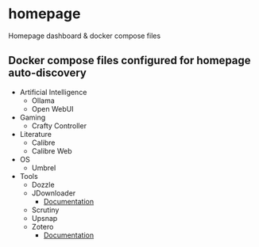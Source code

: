 # homepage
Homepage dashboard &amp; docker compose files

## Docker compose files configured for homepage auto-discovery

* Artificial Intelligence
  * Ollama
  * Open WebUI
* Gaming
  * Crafty Controller
* Literature
  * Calibre
  * Calibre Web
* OS
  * Umbrel
* Tools
  * Dozzle
  * JDownloader
    * [Documentation](https://github.com/axelquack/homepage/blob/main/docs/settingUpHomepageWithDockerAutoDiscoveryForZotero.md)
  * Scrutiny
  * Upsnap
  * Zotero
    * [Documentation](https://github.com/axelquack/homepage/blob/main/docs/settingUpHomepageWithDockerAutoDiscoveryForZotero.md)
